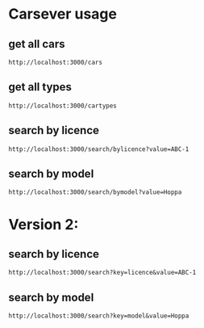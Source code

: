 # Carsever usage

## get all cars

```
http://localhost:3000/cars
```

## get all types

```
http://localhost:3000/cartypes
```

## search by licence

```
http://localhost:3000/search/bylicence?value=ABC-1
```

## search by model

```
http://localhost:3000/search/bymodel?value=Hoppa
```

# Version 2:

## search by licence

```
http://localhost:3000/search?key=licence&value=ABC-1
```

## search by model

```
http://localhost:3000/search?key=model&value=Hoppa
```
